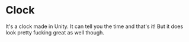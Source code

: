 # Clock

It's a clock made in Unity. It can tell you the time and that's it! But it does look pretty fucking great as well though.
